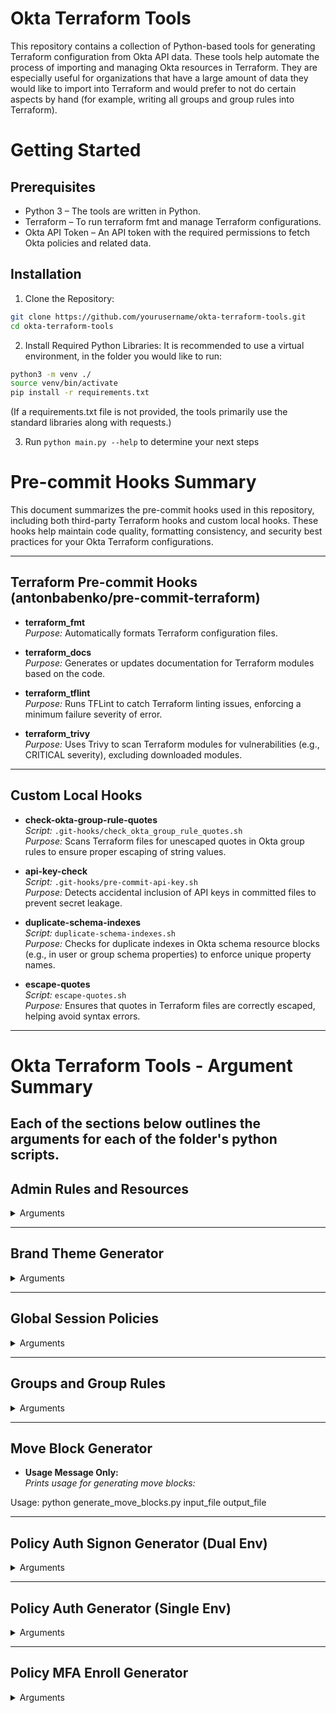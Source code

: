 # Okta Terraform Tools

This repository contains a collection of Python-based tools for generating Terraform configuration from Okta API data. These tools help automate the process of importing and managing Okta resources in Terraform. They are especially useful for organizations that have a large amount of data they would like to import into Terraform and would prefer to not do certain aspects by hand (for example, writing all groups and group rules into Terraform).


# Getting Started

## Prerequisites

- Python 3 – The tools are written in Python.
- Terraform – To run terraform fmt and manage Terraform configurations.
- Okta API Token – An API token with the required permissions to fetch Okta policies and related data.

## Installation

1.	Clone the Repository:
```sh
git clone https://github.com/yourusername/okta-terraform-tools.git
cd okta-terraform-tools
```
2.	Install Required Python Libraries:
It is recommended to use a virtual environment, in the folder you would like to run:
```sh
python3 -m venv ./
source venv/bin/activate
pip install -r requirements.txt
```
(If a requirements.txt file is not provided, the tools primarily use the standard libraries along with requests.)

3. Run `python main.py --help` to determine your next steps

# Pre-commit Hooks Summary

This document summarizes the pre-commit hooks used in this repository, including both third-party Terraform hooks and custom local hooks. These hooks help maintain code quality, formatting consistency, and security best practices for your Okta Terraform configurations.

---

## Terraform Pre-commit Hooks (antonbabenko/pre-commit-terraform)

- **terraform_fmt**  
  *Purpose:* Automatically formats Terraform configuration files.

- **terraform_docs**  
  *Purpose:* Generates or updates documentation for Terraform modules based on the code.

- **terraform_tflint**  
  *Purpose:* Runs TFLint to catch Terraform linting issues, enforcing a minimum failure severity of error.

- **terraform_trivy**  
  *Purpose:* Uses Trivy to scan Terraform modules for vulnerabilities (e.g., CRITICAL severity), excluding downloaded modules.

---

## Custom Local Hooks

- **check-okta-group-rule-quotes**  
  *Script:* `.git-hooks/check_okta_group_rule_quotes.sh`  
  *Purpose:* Scans Terraform files for unescaped quotes in Okta group rules to ensure proper escaping of string values.

- **api-key-check**  
  *Script:* `.git-hooks/pre-commit-api-key.sh`  
  *Purpose:* Detects accidental inclusion of API keys in committed files to prevent secret leakage.

- **duplicate-schema-indexes**  
  *Script:* `duplicate-schema-indexes.sh`  
  *Purpose:* Checks for duplicate indexes in Okta schema resource blocks (e.g., in user or group schema properties) to enforce unique property names.

- **escape-quotes**  
  *Script:* `escape-quotes.sh`  
  *Purpose:* Ensures that quotes in Terraform files are correctly escaped, helping avoid syntax errors.

---


# Okta Terraform Tools - Argument Summary

Each of the sections below outlines the arguments for each of the folder's python scripts.
---

## Admin Rules and Resources
<details>
  <summary>Arguments</summary>
- **--subdomain** (required)  
  *Okta subdomain (e.g. "mydomain")*

- **--domain-flag**  
  *Choices: "default", "emea", "preview", "gov", "mil" (default: "default")*  
  *Determines the Okta domain suffix.*

- **--api-token** (required)  
  *Okta API token*

- **--output-prefix**  
  *Prefix for the output Terraform file (default: "okta")*

- **--terraform-format**  
  *Choices: "hcl", "json" (default: "hcl")*  
  *Specifies the output format for Terraform configuration.*

- **--all-groups**  
  *Iterate over all groups to fetch group roles.*

- **--all-users**  
  *Iterate over all users to fetch user roles.*

- **--tf-fmt**  
  *Run `terraform fmt` on the generated file.*

</details>

---

## Brand Theme Generator

<details>
  <summary>Arguments</summary>
- **--preview-subdomain**  
  *Preview subdomain (default: "preview")*

- **--prod-subdomain**  
  *Production subdomain (default: "prod")*

- **--preview-domain-flag**  
  *Preview domain flag (default: "preview")*

- **--prod-domain-flag**  
  *Production domain flag (default: "default")*

- **--preview-full-url**  
  *Preview full URL for Okta API (default: empty)*

- **--prod-full-url**  
  *Production full URL for Okta API (default: empty)*

- **--preview-api-token**  
  *Preview API token (default: empty)*

- **--prod-api-token**  
  *Production API token (default: empty)*

- **--output-file**  
  *Output Terraform file (default: "output.tf")*

- **--terraform-fmt**  
  *Run `terraform fmt` on the generated file.*

</details>

---

## Global Session Policies

<details>
  <summary>Arguments</summary>

- **--preview-subdomain**  
  *Preview subdomain (default: "preview")*

- **--prod-subdomain**  
  *Production subdomain (default: "prod")*

- **--preview-domain-flag**  
  *Preview domain flag (default: "preview")*

- **--prod-domain-flag**  
  *Production domain flag (default: "default")*

- **--preview-full-url**  
  *Preview full URL for Okta API (default: empty)*

- **--prod-full-url**  
  *Production full URL for Okta API (default: empty)*

- **--preview-api-token**  
  *Preview API token (default: empty)*

- **--prod-api-token**  
  *Production API token (default: empty)*

- **--prod-env**  
  *Environment prefix for production resources (e.g., "prod") (default: "prod")*

- **--preview-env**  
  *Environment prefix for preview resources (e.g., "test") (default: "preview")*

- **--output-file**  
  *Output Terraform file (default: "output.tf")*

- **--run-terraform-fmt**  
  *Run `terraform fmt` on the generated file.*

</details>

---

## Groups and Group Rules

<details>
  <summary>Arguments</summary>

- **--subdomain**  
  *Your Okta subdomain (e.g., "yourcompany")*

- **--domain**  
  *Choices: "default", "emea", "preview", "gov", "mil" (default: "default")*  
  *Selects the Okta domain.*

- **--token**  
  *Okta API token (can also be set via the OKTA_API_TOKEN environment variable)*

- **--groups_output**  
  *Output CSV for Okta Groups (default: "okta_groups_dynamic.csv")*

- **--rules_output**  
  *Output CSV for Okta Group Rules (default: "okta_group_rules.csv")*

- **--prod_groups**  
  *File path for prod_groups CSV*

- **--prod_rules**  
  *File path for prod_rules CSV*

- **--preview_groups**  
  *File path for preview_groups CSV*

- **--preview_rules**  
  *File path for preview_rules CSV*

- **--fetch_okta_groups**  
  *Fetch groups from Okta (type=OKTA_GROUP) and export CSV*

- **--fetch_okta_rules**  
  *Fetch group rules from Okta and export CSV*

- **--generate_tf**  
  *Generate Terraform from CSV data*

</details>

---

## Move Block Generator

- **Usage Message Only:**  
  *Prints usage for generating move blocks:*

Usage: python generate_move_blocks.py input_file output_file

---

## Policy Auth Signon Generator (Dual Env)

<details>
  <summary>Arguments</summary>

- **--dual**  
*Generate files for both preview (test) and production (prod) environments.*

- **--api-token**  
*API token for single environment mode. Ignored in dual mode.*

- **--full-url**  
*Full base URL for the Okta API (single environment).*

- **--subdomain**  
*Your Okta subdomain for single environment (ignored if --full-url is provided).*

- **--domain-flag**  
*Base domain flag for single environment (default: "default"). Options: default, emea, preview, gov, mil. Ignored if --full-url is provided.*

- **--preview-full-url**  
*Full base URL for the preview Okta API (dual mode).*

- **--preview-subdomain**  
*Preview Okta subdomain (dual mode).*

- **--preview-domain-flag**  
*Domain flag for preview environment (default: "preview").*

- **--preview-api-token**  
*API token for the preview environment. If not provided, will look for OKTA_PREVIEW_API_TOKEN in the environment.*

- **--prod-full-url**  
*Full base URL for the production Okta API (dual mode).*

- **--prod-subdomain**  
*Production Okta subdomain (dual mode).*

- **--prod-domain-flag**  
*Domain flag for production environment (default: "default").*

- **--prod-api-token**  
*API token for the production environment. If not provided, will look for OKTA_PROD_API_TOKEN in the environment.*

- **--test**  
*Run in test mode using local JSON files for policies and rules.*

- **--fmt**  
*Run `terraform fmt` on the generated Terraform files after generation.*

</details>

---

## Policy Auth Generator (Single Env)

<details>
  <summary>Arguments</summary>

- **--api-token**  
*Your Okta API token. If not provided, the script will try to read the OKTA_API_TOKEN environment variable.*

- **--subdomain**  
*Your Okta subdomain (e.g., "dev-12345"). Ignored if --full-url is provided.*

- **--domain-flag**  
*Specify the base domain flag (default: "default"). Options: default, emea, preview, gov, mil. Ignored if --full-url is provided.*

- **--full-url**  
*Full base URL for the Okta API. If provided, --subdomain and --domain-flag are ignored.*

- **--test**  
*Run in test mode using local JSON files for policies and rules.*

</details>

---

## Policy MFA Enroll Generator

<details>
  <summary>Arguments</summary>

- **--subdomain**  
*Subdomain for the Okta domain.*

- **--domain**  
*Domain for the Okta domain.*

- **--full-domain**  
*Full domain for the Okta domain (without protocol).*

- **--api-token** (required)  
*Okta API token (without the "SSWS " prefix).*

- **--output** (required)  
*Output file name for the Terraform configuration (e.g., "./policy-password.tf").*

- **--terraform-fmt**  
*Run `terraform fmt` on the generated file after generation.*

<details>

---

## Policy Password Generator

<details>
  <summary>Arguments</summary>

- **--full-domain** (mutually exclusive with --subdomain)  
*Your full Okta domain (e.g., "andrewdoering.okta.com").*

- **--subdomain** (if --full-domain not provided)  
*Your Okta subdomain (e.g., "andrewdoering"). Use with --domain.*

- **--domain**  
*Your Okta domain (e.g., "okta.com"). Required if --subdomain is provided.*

- **--api-token** (required)  
*Okta API token (without the "SSWS " prefix).*

- **--output** (required)  
*Output Terraform file path (e.g., "./policy-password.tf").*

- **--terraform-fmt**  
*Run `terraform fmt` on the generated file after generation.*

</details>

---